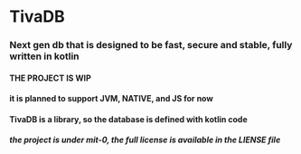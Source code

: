 # TivaDB
### Next gen db that is designed to be fast, secure and stable, fully written in kotlin

#### **THE PROJECT IS WIP**

#### it is planned to support JVM, NATIVE, and JS for now

#### TivaDB is a library, so the database is defined with kotlin code

##### the project is under mit-0, the full license is available in the LIENSE file
